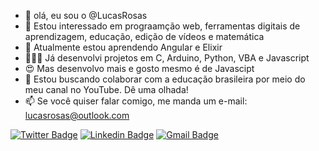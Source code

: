- 👋 olá, eu sou o @LucasRosas
- 👀 Estou interessado em prograamção web, ferramentas digitais de aprendizagem, educação, edição de vídeos e matemática
- 🌱 Atualmente estou aprendendo Angular e Elixir
- 👨🏾‍💻 Já desenvolvi projetos em C, Arduino, Python, VBA e Javascript
- 😍 Mas desenvolvo mais e gosto mesmo é de Javascipt 
- 💞️ Estou buscando colaborar com a educação brasileira por meio do meu canal no YouTube. Dê uma olhada!
- 📫 Se você quiser falar comigo, me manda um e-mail: lucasrosas@outlook.com

[![Twitter Badge](https://img.shields.io/badge/-@dieegosf-6633cc?style=flat-square&labelColor=6633cc&logo=twitter&logoColor=white&link=https://twitter.com/lucasro5as)](https://twitter.com/lucasro5as) 
[![Linkedin Badge](https://img.shields.io/badge/-Diego%20Fernandes-6633cc?style=flat-square&logo=Linkedin&logoColor=white&link=https://www.linkedin.com/in/lucasrosas/)](https://www.linkedin.com/in/lucasrosas/) 
[![Gmail Badge](https://img.shields.io/badge/-diego.schell.f@gmail.com-6633cc?style=flat-square&logo=Gmail&logoColor=white&link=mailto:lucasrosas@outlook.com)](mailto:lucasrosas@outlook.com)

